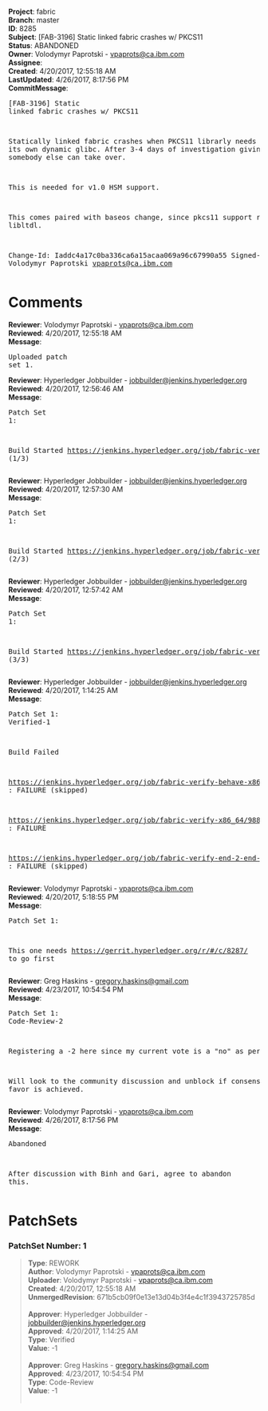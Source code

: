 <strong>Project</strong>: fabric<br><strong>Branch</strong>: master<br><strong>ID</strong>: 8285<br><strong>Subject</strong>: [FAB-3196] Static linked fabric crashes w/ PKCS11<br><strong>Status</strong>: ABANDONED<br><strong>Owner</strong>: Volodymyr Paprotski - vpaprots@ca.ibm.com<br><strong>Assignee</strong>:<br><strong>Created</strong>: 4/20/2017, 12:55:18 AM<br><strong>LastUpdated</strong>: 4/26/2017, 8:17:56 PM<br><strong>CommitMessage</strong>:<br><pre>[FAB-3196] Static linked fabric crashes w/ PKCS11

Statically linked fabric crashes when PKCS11 librarly needs to
load its own dynamic glibc. After 3-4 days of investigation
giving up, unless somebody else can take over.

This is needed for v1.0 HSM support.

This comes paired with baseos change, since pkcs11 support
requires libltdl.

Change-Id: Iaddc4a17c0ba336ca6a15acaa069a96c67990a55
Signed-off-by: Volodymyr Paprotski <vpaprots@ca.ibm.com>
</pre><h1>Comments</h1><strong>Reviewer</strong>: Volodymyr Paprotski - vpaprots@ca.ibm.com<br><strong>Reviewed</strong>: 4/20/2017, 12:55:18 AM<br><strong>Message</strong>: <pre>Uploaded patch set 1.</pre><strong>Reviewer</strong>: Hyperledger Jobbuilder - jobbuilder@jenkins.hyperledger.org<br><strong>Reviewed</strong>: 4/20/2017, 12:56:46 AM<br><strong>Message</strong>: <pre>Patch Set 1:

Build Started https://jenkins.hyperledger.org/job/fabric-verify-behave-x86_64/3955/ (1/3)</pre><strong>Reviewer</strong>: Hyperledger Jobbuilder - jobbuilder@jenkins.hyperledger.org<br><strong>Reviewed</strong>: 4/20/2017, 12:57:30 AM<br><strong>Message</strong>: <pre>Patch Set 1:

Build Started https://jenkins.hyperledger.org/job/fabric-verify-x86_64/9887/ (2/3)</pre><strong>Reviewer</strong>: Hyperledger Jobbuilder - jobbuilder@jenkins.hyperledger.org<br><strong>Reviewed</strong>: 4/20/2017, 12:57:42 AM<br><strong>Message</strong>: <pre>Patch Set 1:

Build Started https://jenkins.hyperledger.org/job/fabric-verify-end-2-end-x86_64/1422/ (3/3)</pre><strong>Reviewer</strong>: Hyperledger Jobbuilder - jobbuilder@jenkins.hyperledger.org<br><strong>Reviewed</strong>: 4/20/2017, 1:14:25 AM<br><strong>Message</strong>: <pre>Patch Set 1: Verified-1

Build Failed 

https://jenkins.hyperledger.org/job/fabric-verify-behave-x86_64/3955/ : FAILURE (skipped)

https://jenkins.hyperledger.org/job/fabric-verify-x86_64/9887/ : FAILURE

https://jenkins.hyperledger.org/job/fabric-verify-end-2-end-x86_64/1422/ : FAILURE (skipped)</pre><strong>Reviewer</strong>: Volodymyr Paprotski - vpaprots@ca.ibm.com<br><strong>Reviewed</strong>: 4/20/2017, 5:18:55 PM<br><strong>Message</strong>: <pre>Patch Set 1:

This one needs https://gerrit.hyperledger.org/r/#/c/8287/ to go first</pre><strong>Reviewer</strong>: Greg Haskins - gregory.haskins@gmail.com<br><strong>Reviewed</strong>: 4/23/2017, 10:54:54 PM<br><strong>Message</strong>: <pre>Patch Set 1: Code-Review-2

Registering a -2 here since my current vote is a "no" as per: https://lists.hyperledger.org/pipermail/hyperledger-fabric/2017-April/000774.html

Will look to the community discussion and unblock if consensus in favor is achieved.</pre><strong>Reviewer</strong>: Volodymyr Paprotski - vpaprots@ca.ibm.com<br><strong>Reviewed</strong>: 4/26/2017, 8:17:56 PM<br><strong>Message</strong>: <pre>Abandoned

After discussion with Binh and Gari, agree to abandon this.</pre><h1>PatchSets</h1><h3>PatchSet Number: 1</h3><blockquote><strong>Type</strong>: REWORK<br><strong>Author</strong>: Volodymyr Paprotski - vpaprots@ca.ibm.com<br><strong>Uploader</strong>: Volodymyr Paprotski - vpaprots@ca.ibm.com<br><strong>Created</strong>: 4/20/2017, 12:55:18 AM<br><strong>UnmergedRevision</strong>: 671b5cb09f0e13e13d04b3f4e4c1f3943725785d<br><br><strong>Approver</strong>: Hyperledger Jobbuilder - jobbuilder@jenkins.hyperledger.org<br><strong>Approved</strong>: 4/20/2017, 1:14:25 AM<br><strong>Type</strong>: Verified<br><strong>Value</strong>: -1<br><br><strong>Approver</strong>: Greg Haskins - gregory.haskins@gmail.com<br><strong>Approved</strong>: 4/23/2017, 10:54:54 PM<br><strong>Type</strong>: Code-Review<br><strong>Value</strong>: -1<br><br></blockquote>
